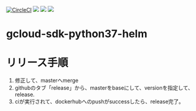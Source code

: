 [![CircleCI](https://circleci.com/gh/bitkey-platform/gcloud-sdk-python37-helm.svg?style=svg)](https://circleci.com/gh/bitkey-platform/gcloud-sdk-python37-helm)
[![](https://images.microbadger.com/badges/image/bitkeyplatform/gcloud-sdk-python37-helm.svg)](https://microbadger.com/images/bitkeyplatform/gcloud-sdk-python37-helm "Get your own image badge on microbadger.com")
[![](https://images.microbadger.com/badges/version/bitkeyplatform/gcloud-sdk-python37-helm.svg)](https://microbadger.com/images/bitkeyplatform/gcloud-sdk-python37-helm "Get your own version badge on microbadger.com")
[![](https://images.microbadger.com/badges/commit/bitkeyplatform/gcloud-sdk-python37-helm.svg)](https://microbadger.com/images/bitkeyplatform/gcloud-sdk-python37-helm "Get your own commit badge on microbadger.com")

# gcloud-sdk-python37-helm

# リリース手順

1. 修正して、masterへmerge
2. githubのタブ「release」から、masterをbaseにして、versionを指定して、release.
3. ciが実行されて、dockerhubへのpushがsuccessしたら、release完了。
